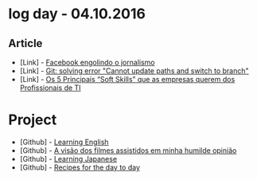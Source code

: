 # log day - 04.10.2016

## Article 

- \[Link\] - [Facebook engolindo o jornalismo](https://webinsider.com.br/2016/04/09/facebook-engolindo-o-jornalismo/)
- \[Link\] - [Git: solving error "Cannot update paths and switch to branch"](http://dianaarnos.com/en/git-solving-error-cannot-update-paths-and-switch-to-branch/)
- \[Link\] - [Os 5 Principais “Soft Skills” que as empresas querem dos Profissionais de TI](http://www.profissionaisti.com.br/2015/08/os-5-principais-soft-skills-que-as-empresas-querem-dos-profissionais-de-ti/)


# Project

- \[Github\] - [Learning English](https://github.com/headquarters-solutions/donotgiveup.github.io)
- \[Github\] - [A visão dos filmes assistidos em minha humilde opinião](https://github.com/headquarters-solutions/imhomovies.github.io)
- \[Github\] - [Learning Japanese](https://github.com/headquarters-solutions/nihongobenkyou.github.io)
- \[Github\] - [Recipes for the day to day](https://github.com/headquarters-solutions/saborinstintivo.github.io)
